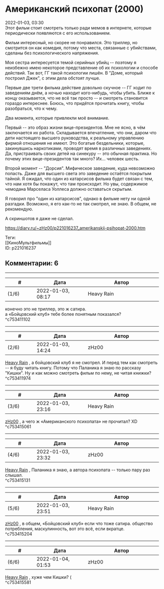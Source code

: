 Американский психопат (2000)
============================

  
2022-01-03, 03:30  
 Этот фильм стоит смотреть только ради мемов в интернете, которые периодически появляются с его использованием.   
   
 Фильм интересный, но скорее не понравился. Это триллер, но смотрится он как комедия, потому что места, связанные с убийствами, сделаны без психологического напряжения.   
   
 Моя сестра интересуется темой серийных убийц -- поэтому я неизбежно имею некоторое представление об их психологии и способе действий. Так вот, ГГ такой психологии лишён. В "Доме, который построил Джек", с этим дела обстоят лучше.   
   
 Первые две трети фильма действие довольно скучное -- ГГ ходит по заведениям днём, а ночью находит кого-нибудь, чтобы убить. Ближе к концу оказывается, что не всё так просто -- и смотреть становится гораздо интереснее. Боюсь, что придётся прочитать книгу, чтобы разобраться, что к чему.   
   
 Два момента, которые привлекли моё внимание.   
   
 Первый -- это образ жизни вице-президентов. Мне не ясно, в чём заключается их работа. Складывается впечатление, что они, даром что дети настоящего высшего руководства, к реальному управлению фирмой отношения не имеют. Это богатые бездельники, которые, закинувшись наркотиками, проводят время в различных заведениях. Да, пристраивать своих детей на синекуру -- это обычная практика. Но почему этих вице-президентов так много? Их... человек шесть.   
   
 Второй момент -- "Дорсия". Мифическое заведение, куда невозможно попасть. Даже для высшего света это заведение остаётся покрытым тайной. Я ожидал, что один из катарсисов фильма будет связан с тем, что нам хотя бы покажут, что там происходит. Но увы, содержимое чемодана Марселаса Уоллеса должно оставаться скрытым.   
   
 Я говорил про "один из катарсисов", однако в фильме нету ни одной разгадки. Возможно, я его как-то не так смотрел, не знаю. В общем, не рекомендую.   
   
 А скриншотов я даже не сделал.   
  
<https://diary.ru/~zHz00/p221016237_amerikanskij-psihopat-2000.htm>  
  
Теги:  
[[КиноМультфильмы]]  
ID: p221016237  


Комментарии: 6
--------------

  


---



|         #         |              Дата              |                     Автор                     |           ID           |
| --- | --- | --- | --- |
| (1/6) | 2022-01-03, 08:17 | Heavy Rain | c753411102 |

  
 конечно это не триллер, это ж сатира.   
 а «Бойцовский клуб» тебе более понятным показался?   
 ^c753411102

---



|         #         |              Дата              |                     Автор                     |           ID           |
| --- | --- | --- | --- |
| (2/6) | 2022-01-03, 14:24 | zHz00 | c753411974 |

  
  [Heavy Rain](https://kogacz.diary.ru "emotional weather report")  , а бойцовский клуб я не смотрел. И перед тем как смотреть -- я буду читать книгу. Потому что Паланика я знаю по рассказу "Кишки". Ну и как можно смотреть фильм по нему, не читая книжки?   
 ^c753411974

---



|         #         |              Дата              |                     Автор                     |           ID           |
| --- | --- | --- | --- |
| (3/6) | 2022-01-03, 23:16 | Heavy Rain | c753415061 |

  
  [zHz00](https://zHz00.diary.ru "Untitled")  , а чего ж «Американского психопата» не прочитал? XD   
 ^c753415061

---



|         #         |              Дата              |                     Автор                     |           ID           |
| --- | --- | --- | --- |
| (4/6) | 2022-01-03, 23:32 | zHz00 | c753415131 |

  
  [Heavy Rain](https://kogacz.diary.ru "emotional weather report")  , Паланика я знаю, а автора психопата -- только пару раз слышал.   
 ^c753415131

---



|         #         |              Дата              |                     Автор                     |           ID           |
| --- | --- | --- | --- |
| (5/6) | 2022-01-03, 23:51 | Heavy Rain | c753415204 |

  
  [zHz00](https://zHz00.diary.ru "Untitled")  , в общем, «Бойцовский клуб» если что тоже сатира. общество потребления, маскулинность, вот это всё, если вкратце.   
 ^c753415204

---



|         #         |              Дата              |                     Автор                     |           ID           |
| --- | --- | --- | --- |
| (6/6) | 2022-01-04, 01:53 | zHz00 | c753415581 |

  
  [Heavy Rain](https://kogacz.diary.ru "emotional weather report")  , хуже чем Кишки? (   
 ^c753415581
